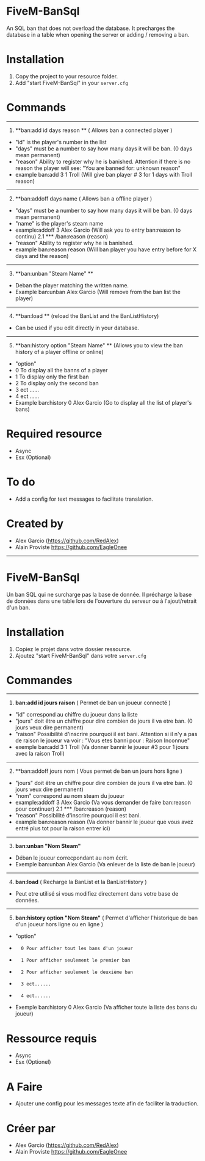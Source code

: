 
# FiveM-BanSql

An SQL ban that does not overload the database.
It precharges the database in a table when opening the server or adding / removing a ban.

# Installation
1. Copy the project to your resource folder.
2. Add "start FiveM-BanSql" in your `server.cfg`

# Commands
___
1. **ban:add id days reason ** (	Allows ban a connected player	)
 - "id" is the player's number in the list
 - "days" must be a number to say how many days it will be ban. (0 days mean permanent)
 - "reason" Ability to register why he is banished. Attention if there is no reason the player will see: "You are banned for: unknown reason"
 - example ban:add 3 1 Troll (Will give ban player # 3 for 1 days with Troll reason)
___
2. **ban:addoff days name (	   Allows ban a offline player	  )
 - "days" must be a number to say how many days it will be ban. (0 days mean permanent)
 - "name" is the player's steam name
 - example:addoff 3 Alex Garcio (Will ask you to entry ban:reason to continu)
2.1 *** /ban:reason (reason)
 - "reason" Ability to register why he is banished.
 - example ban:reason reason (Will ban player you have entry before for X days and the reason)
___
3. **ban:unban "Steam Name" **
 - Deban the player matching the written name.
 - Example ban:unban Alex Garcio (Will remove from the ban list the player)
___
4. **ban:load ** (reload the BanList and the BanListHistory)
  - Can be used if you edit directly in your database.
___
5. **ban:history option "Steam Name" ** (Allows you to view the ban history of a player offline or online)
- "option"
- 0 To display all the banns of a player
- 1 To display only the first ban
- 2 To display only the second ban
- 3 ect ......
- 4 ect ......
- Example ban:history 0 Alex Garcio (Go to display all the list of player's bans)
   
# Required resource
- Async
- Esx (Optional)

# To do
- Add a config for text messages to facilitate translation.

# Created by
- Alex Garcio (https://github.com/RedAlex)
- Alain Proviste https://github.com/EagleOnee


___
# FiveM-BanSql

Un ban SQL qui ne surcharge pas la base de donnée.
Il précharge la base de données dans une table lors de l'ouverture du serveur ou à l'ajout/retrait d'un ban.

# Installation
1. Copiez le projet dans votre dossier ressource.
2. Ajoutez "start FiveM-BanSql" dans votre `server.cfg`

# Commandes
___
1. **ban:add id jours raison** (  Permet de ban un joueur connecté 	)
 -  "id" correspond au chiffre du joueur dans la liste
 -  "jours" doit être un chiffre pour dire combien de jours il va etre ban. (0 jours veux dire permanent)
 -  "raison" Possibilité d'inscrire pourquoi il est bani. Attention si il n'y a pas de raison le joueur va voir : "Vous etes banni pour : Raison Inconnue"
 -  exemple ban:add 3 1 Troll (Va donner bannir le joueur #3 pour 1 jours avec la raison Troll)
___

2. **ban:addoff jours nom (	   Vous permet de ban un jours hors ligne	)
 -  "jours" doit être un chiffre pour dire combien de jours il va etre ban. (0 jours veux dire permanent)
 -  "nom" correspond au nom steam du joueur
 - example:addoff 3 Alex Garcio (Va vous demander de faire ban:reason pour continuer)
2.1 *** /ban:reason (reason)
 - "reason" Possibilité d'inscrire pourquoi il est bani.
 - example ban:reason reason (Va donner bannir le joueur que vous avez entré plus tot pour la raison entrer ici)
___
3. **ban:unban "Nom Steam"**
 - Déban le joueur correcpondant au nom écrit.
 - Exemple ban:unban Alex Garcio (Va enlever de la liste de ban le joueur)
___
4. **ban:load** (   Recharge la BanList et la BanListHistory   )
  - Peut etre utilisé si vous modifiez directement dans votre base de données.
___
5. **ban:history option "Nom Steam"** (	 Permet d'afficher l'historique de ban d'un joueur hors ligne ou en ligne	)
-   "option" 
-		0 Pour afficher tout les bans d'un joueur
-		1 Pour afficher seulement le premier ban
-		2 Pour afficher seulement le deuxième ban
-		3 ect......
-		4 ect......
-   Exemple ban:history 0 Alex Garcio (Va afficher toute la liste des bans du joueur)
   
# Ressource requis
- Async
- Esx (Optionel)

# A Faire
- Ajouter une config pour les messages texte afin de faciliter la traduction.

# Créer par
- Alex Garcio (https://github.com/RedAlex)
- Alain Proviste https://github.com/EagleOnee
